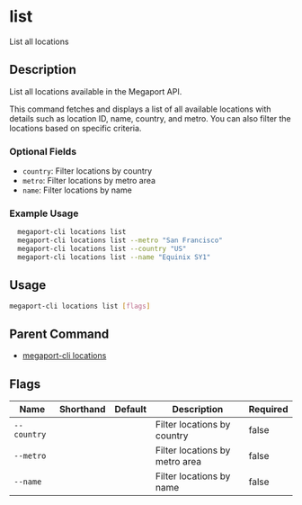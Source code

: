 # list

List all locations

## Description

List all locations available in the Megaport API.

This command fetches and displays a list of all available locations with details such as location ID, name, country, and metro. You can also filter the locations based on specific criteria.

### Optional Fields
  - `country`: Filter locations by country
  - `metro`: Filter locations by metro area
  - `name`: Filter locations by name

### Example Usage

```sh
  megaport-cli locations list
  megaport-cli locations list --metro "San Francisco"
  megaport-cli locations list --country "US"
  megaport-cli locations list --name "Equinix SY1"
```

## Usage

```sh
megaport-cli locations list [flags]
```


## Parent Command

* [megaport-cli locations](megaport-cli_locations.md)
## Flags

| Name | Shorthand | Default | Description | Required |
|------|-----------|---------|-------------|----------|
| `--country` |  |  | Filter locations by country | false |
| `--metro` |  |  | Filter locations by metro area | false |
| `--name` |  |  | Filter locations by name | false |

